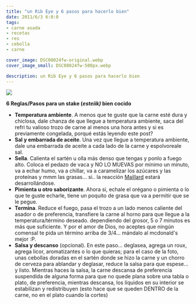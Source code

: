 ```yaml
---
title: "un Rib Eye y 6 pasos para hacerlo bien"
date: 2011/6/3 6:0:0
tags: 
- carne asada
- recetas
- res
- cebolla
- carne

cover_image: DSC08024fw-original.webp
cover_image_small: DSC08024fw-500px.webp

description: un Rib Eye y 6 pasos para hacerlo bien
---
```



[![](DSC08024fw-800px.webp)](DSC08024fw-original.webp)  


**6 Reglas/Pasos para un stake (*esteiik)* bien cocido**  
  

*   **Temperatura ambiente**. A menos que te guste que la carne esté dura y chiclosa, dale chanza de que llegue a temperatura ambiente, saca del refri tu valioso trozo de carne al menos una hora antes y si es previamente congelada, porqué estás leyendo este post?
*   **Sal y embarrada de aceite**. Una vez que llegue a temperatura ambiente, dale una embarrada de aceite a cada lado de la carne y espolvoreale sal.
*   **Sella**. Calienta el sartén u olla más denso que tengas y ponlo a fuego alto. Coloca el pedazo de vaca y NO LO MUEVAS por mínimo un minuto, va a echar humo, va a chillar, va a caramelizar los azúcares y las proteínas y mmm las grasas... si.. la reacción <a href="https://en.wikipedia.org/wiki/Maillard_reaction">Maillard</a> estará desarrollándose.
*   **Pimienta u otro saborizante**. Ahora si, echale el orégano o pimienta o lo que te guste echarle, tiene un poquito de grasa que va a permitir que se le pegue.
*   **Termina**. Reduce el fuego, pasa el trozo a un lado menos caliente del asador o de preferencia, transfiere la carne al horno para que llegue a la temperatura/término deseado. dependiendo del grosor, 5 o 7 minutos es más que suficiente. Y por el amor de Dios, no aceptes que ningún comensal te pida un término arriba de 3/4... mándalo al mcdonald's mejor :P.
*   **Salsa y descanso** (opcional). En este paso... deglasea, agrega un roux, agrega licor, aromatizantes o lo que quieras; para el caso de la foto, unas cebollas doradas en el sartén donde se hizo la carne y un chorro de cerveza para ablandar y deglasar, reduce la salsa para que espese... y listo. Mientras haces la salsa, la carne descansa de preferencia suspendida de alguna forma para que no quede plana sobre una tabla o plato, de preferencia, mientras descansa, los líquidos en su interior se estabilizan y redistribuyen (esto hace que se queden DENTRO de la carne, no en el plato cuando la cortes)

